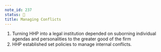 ```yaml
---
note_id: 237
status: 📝
title: Managing Conflicts
---
```


1. Turning HHP into a legal institution depended on suborning individual agendas and personalities to the greater good of the firm
1. HHP established set  policies to manage internal conflicts.